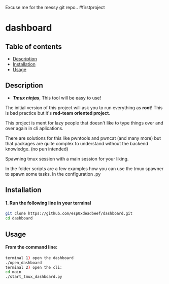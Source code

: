 
Excuse me for the messy git repo.. #firstproject 

# dashboard

## Table of contents
- [Description](#description)
- [Installation](#installation)
- [Usage](#usage)

## Description
- ***Tmux ninjas***, This tool will be easy to use!

The initial version of this project will ask you to run everything as <b>root</b>! 
This is bad practice but it's <b>red-team oriented project</b>.

This project is ment for lazy people that doesn't like to type things over and over again in cli aplications.

There are solutions for this like pwntools and pwncat (and many more) but that packages are quite complex to understand without the backend knowledge. (no pun intended)



Spawning tmux session with a main session for your liking. 

In the folder scripts are a few examples how you can use the tmux spawner to spawn some tasks. 
In the configuration .py 

## Installation
#### 1. Run the following line in your terminal
```bash 
git clone https://github.com/esp0xdeadbeef/dashboard.git
cd dashboard
```

## Usage
#### From the command line:
``` bash
terminal 1) open the dashboard
./open_dashboard
terminal 2) open the cli:
cd main
./start_tmux_dashboard.py
```
